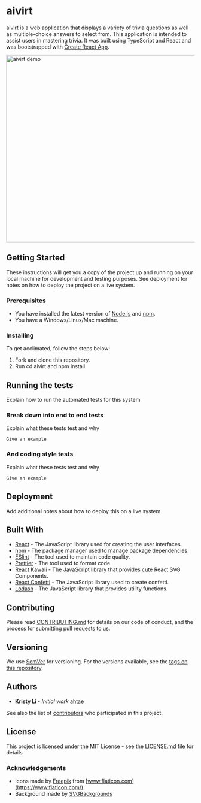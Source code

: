 # aivirt

aivirt is a web application that displays a variety of trivia questions as well as multiple-choice answers to select from. This application is intended to assist users in mastering trivia. It was built using TypeScript and React and was bootstrapped with [Create React App](https://github.com/facebook/create-react-app).

<img src="./aivirt.gif" width="800" height="500" alt="aivirt demo" />

## Getting Started

These instructions will get you a copy of the project up and running on your local machine for development and testing purposes. See deployment for notes on how to deploy the project on a live system.

### Prerequisites

- You have installed the latest version of [Node.js](https://nodejs.org/en/) and [npm](https://www.npmjs.com).
- You have a Windows/Linux/Mac machine.

### Installing

To get acclimated, follow the steps below:

1. Fork and clone this repository.
2. Run cd aivirt and npm install.

## Running the tests

Explain how to run the automated tests for this system

### Break down into end to end tests

Explain what these tests test and why

```
Give an example
```

### And coding style tests

Explain what these tests test and why

```
Give an example
```

## Deployment

Add additional notes about how to deploy this on a live system

## Built With

- [React](https://reactjs.org) - The JavaScript library used for creating the user interfaces.
- [npm](https://www.npmjs.com) - The package manager used to manage package dependencies.
- [ESlint](https://eslint.org) - The tool used to maintain code quality.
- [Prettier](https://prettier.io) - The tool used to format code.
- [React Kawaii](https://react-kawaii.now.sh/#/React%20Kawaii) - The JavaScript library that provides cute React SVG Components.
- [React Confetti](https://github.com/alampros/react-confetti) - The JavaScript library used to create confetti.
- [Lodash](https://lodash.com) - The JavaScript library that provides utility functions.

## Contributing

Please read [CONTRIBUTING.md](CONTRIBUTING.md) for details on our code of conduct, and the process for submitting pull requests to us.

## Versioning

We use [SemVer](http://semver.org/) for versioning. For the versions available, see the [tags on this repository](https://github.com/hackerDelta/capstone/tags).

## Authors

- **Kristy Li** - _Initial work_ [ahtae](https://github.com/ahtae)

See also the list of [contributors](https://github.com/ahtae/aivirt/graphs/contributors) who participated in this project.

## License

This project is licensed under the MIT License - see the [LICENSE.md](LICENSE.md) file for details

### Acknowledgements

- Icons made by [Freepik](http://www.freepik.com/) from [www.flaticon.com](https://www.flaticon.com/).
- Background made by [SVGBackgrounds](SVGBackgrounds.com.)
